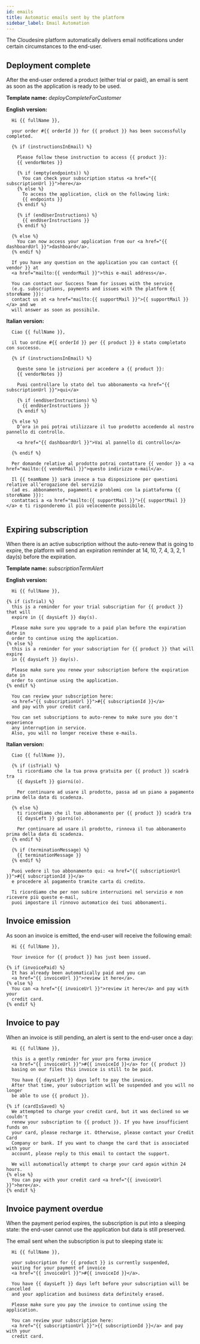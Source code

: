 ```yaml
---
id: emails
title: Automatic emails sent by the platform
sidebar_label: Email Automation
---
```


The Cloudesire platform automatically delivers email notifications under certain
circumstances to the end-user.

## Deployment complete

After the end-user ordered a product (either trial or paid), an email is sent
as soon as the application is ready to be used.

**Template name:** *deployCompleteForCustomer*

**English version:**

```twig
  Hi {{ fullName }},

  your order #{{ orderId }} for {{ product }} has been successfully completed.

  {% if (instructionsInEmail) %}

    Please follow these instruction to access {{ product }}:
    {{ vendorNotes }}

    {% if (empty(endpoints)) %}
      You can check your subscription status <a href="{{ subscriptionUrl }}">here</a>
    {% else %}
      To access the application, click on the following link:
      {{ endpoints }}
    {% endif %}

    {% if (endUserInstructions) %}
      {{ endUserInstructions }}
    {% endif %}

  {% else %}
    You can now access your application from our <a href="{{ dashboardUrl }}">dashboard</a>.
  {% endif %}

  If you have any question on the application you can contact {{ vendor }} at
  <a href="mailto:{{ vendorMail }}">this e-mail address</a>.

  You can contact our Success Team for issues with the service
  (e.g. subscriptions, payments and issues with the platform {{ storeName }}):
  contact us at <a href="mailto:{{ supportMail }}">{{ supportMail }}</a> and we
  will answer as soon as possibile.
```
**Italian version:**

```twig
  Ciao {{ fullName }},
  
  il tuo ordine #{{ orderId }} per {{ product }} è stato completato con successo.

  {% if (instructionsInEmail) %}

    Queste sono le istruzioni per accedere a {{ product }}:
    {{ vendorNotes }}
  
    Puoi controllare lo stato del tuo abbonamento <a href="{{ subscriptionUrl }}">qui</a>
  
    {% if (endUserInstructions) %}
      {{ endUserInstructions }}
    {% endif %}
  
  {% else %}
    D’ora in poi potrai utilizzare il tuo prodotto accedendo al nostro pannello di controllo.
  
    <a href="{{ dashboardUrl }}">Vai al pannello di controllo</a>

  {% endif %}

  Per domande relative al prodotto potrai contattare {{ vendor }} a <a href="mailto:{{ vendorMail }}">questo indirizzo e-mail</a>.

  Il {{ teamName }} sarà invece a tua disposizione per questioni relative all’erogazione del servizio
  (ad es. abbonamento, pagamenti e problemi con la piattaforma {{ storeName }}): 
  contattaci a <a href="mailto:{{ supportMail }}">{{ supportMail }}</a> e ti risponderemo il più velocemente possibile.
  
```

## Expiring subscription

When there is an active subscription without the auto-renew that is going to
expire, the platform will send an expiration reminder at 14, 10, 7, 4, 3, 2, 1
day(s) before the expiration.

**Template name:** *subscriptionTermAlert*

**English version:**

```twig
  Hi {{ fullName }},

{% if (isTrial) %}
  this is a reminder for your trial subscription for {{ product }} that will
  expire in {{ daysLeft }} day(s).

  Please make sure you upgrade to a paid plan before the expiration date in
  order to continue using the application.
{% else %}
  this is a reminder for your subscription for {{ product }} that will expire
  in {{ daysLeft }} day(s).

  Please make sure you renew your subscription before the expiration date in
  order to continue using the application.
{% endif %}

  You can review your subscription here:
  <a href="{{ subscriptionUrl }}">#{{ subscriptionId }}</a>
  and pay with your credit card.

  You can set subscriptions to auto-renew to make sure you don't experience
  any interruption in service.
  Also, you will no longer receive these e-mails.
```

**Italian version:**

```twig
  Ciao {{ fullName }},

  {% if (isTrial) %}
    ti ricordiamo che la tua prova gratuita per {{ product }} scadrà tra
    {{ daysLeft }} giorni(o).

    Per continuare ad usare il prodotto, passa ad un piano a pagamento prima della data di scadenza.
    
  {% else %}
    ti ricordiamo che il tuo abbonamento per {{ product }} scadrà tra
    {{ daysLeft }} giorni(o).

    Per continuare ad usare il prodotto, rinnova il tuo abbonamento prima della data di scadenza.
  {% endif %}

  {% if (terminationMessage) %}
    {{ terminationMessage }}
  {% endif %}

  Puoi vedere il tuo abbonamento qui: <a href="{{ subscriptionUrl }}">#{{ subscriptionId }}</a>
  e procedere al pagamento tramite carta di credito.

  Ti ricordiamo che per non subire interruzioni nel servizio e non ricevere più queste e-mail,
  puoi impostare il rinnovo automatico dei tuoi abbonamenti.
```


## Invoice emission

As soon an invoice is emitted, the end-user will receive the following email:

```twig
  Hi {{ fullName }},

  Your invoice for {{ product }} has just been issued.

{% if (invoicePaid) %}
  It has already been automatically paid and you can
  <a href="{{ invoiceUrl }}">review it here</a>.
{% else %}
  You can <a href="{{ invoiceUrl }}">review it here</a> and pay with your
  credit card.
{% endif %}
```

## Invoice to pay

When an invoice is still pending, an alert is sent to the end-user once a day:

```twig
  Hi {{ fullName }},

  this is a gently reminder for your pro forma invoice
  <a href="{{ invoiceUrl }}">#{{ invoiceId }}</a> for {{ product }}
  basing on our files this invoice is still to be paid.

  You have {{ daysLeft }} days left to pay the invoice.
  After that time, your subscription will be suspended and you will no longer
  be able to use {{ product }}.

{% if (cardIsSaved) %}
  We attempted to charge your credit card, but it was declined so we couldn't
  renew your subscription to {{ product }}. If you have insufficient funds on
  your card, please recharge it. Otherwise, please contact your Credit Card
  Company or bank. If you want to change the card that is associated with your
  account, please reply to this email to contact the support.

  We will automatically attempt to charge your card again within 24 hours.
{% else %}
  You can pay with your credit card <a href="{{ invoiceUrl }}">here</a>.
{% endif %}
```

## Invoice payment overdue

When the payment period expires, the subscription is put into a sleeping state:
the end-user cannot use the application but data is still preserved.

The email sent when the subscription is put to sleeping state is:

```twig
  Hi {{ fullName }},

  your subscription for {{ product }} is currently suspended,
  waiting for your payment of invoice
  <a href="{{ invoiceUrl }}">#{{ invoiceId }}</a>.

  You have {{ daysLeft }} days left before your subscription will be cancelled
  and your application and business data definitely erased.

  Please make sure you pay the invoice to continue using the application.

  You can review your subscription here:
  <a href="{{ subscriptionUrl }}">{{ subscriptionId }}</a> and pay with your
  credit card.
```
